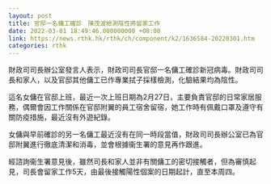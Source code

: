 ```yaml
---
layout: post
title: 官邸一名傭工確診　陳茂波檢測陰性將留家工作
date: 2022-03-01 18:49:46.000000000 +08:00
link: https://news.rthk.hk/rthk/ch/component/k2/1636584-20220301.htm
categories: rthk
---
```


財政司司長辦公室發言人表示，財政司司長官邸一名傭工確診新冠病毒。財政司司長和家人，以及官邸其他傭工已作專業拭子採樣檢測，化驗結果均為陰性。

這名女傭在官邸上班，最近一次上班日期為2月27日，主要負責官邸的日常家居服務，偶爾會因工作關係在官邸附翼的員工宿舍留宿，她工作時有佩戴口罩及遵守有關防疫措施，最近沒有外遊紀錄。

女傭與早前確診的另一名傭工最近沒有在同一時段當值，財政司司長辦公室已為官邸附翼進行徹底清潔和消毒，並會根據衞生署的意見再作跟進。

經諮詢衞生署意見後，雖然司長和家人並非有關傭工的密切接觸者，但為審慎起見，司長會留家工作5天，由最後接觸陽性個案的日期起計，直至本周四。
